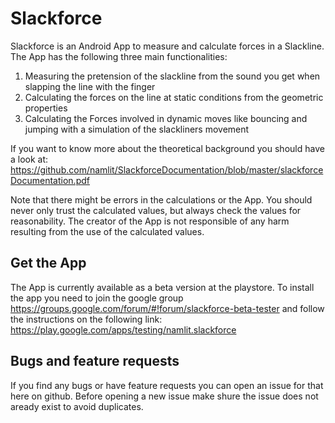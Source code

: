 # Slackforce

Slackforce is an Android App to measure and calculate forces in a Slackline. The App 
has the following three main functionalities:

1. Measuring the pretension of the slackline from the sound you get when slapping the line with the finger
2. Calculating the forces on the line at static conditions from the geometric properties
3. Calculating the Forces involved in dynamic moves like bouncing and jumping with a simulation of the slackliners movement

If you want to know more about the theoretical background you should have a look at: 
https://github.com/namlit/SlackforceDocumentation/blob/master/slackforceDocumentation.pdf

Note that there might be errors in the calculations or the App. You should never only trust the calculated values, but
always check the values for reasonability. The creator of the App is not responsible of any harm resulting from the use
of the calculated values.

## Get the App
The App is currently available as a beta version at the playstore. To install the app you need to join the google group https://groups.google.com/forum/#!forum/slackforce-beta-tester and follow the instructions on the following link: https://play.google.com/apps/testing/namlit.slackforce

## Bugs and feature requests
If you find any bugs or have feature requests you can open an issue for that here on github. Before opening a new issue
make shure the issue does not aready exist to avoid duplicates.
